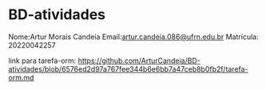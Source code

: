 # BD-atividades
Nome:Artur Morais Candeia
Email:artur.candeia.086@ufrn.edu.br
Matrícula:	20220042257

link para tarefa-orm:
https://github.com/ArturCandeia/BD-atividades/blob/6576ed2d97a767fee344b6e6bb7a47ceb8b0fb2f/tarefa-orm.md
